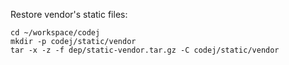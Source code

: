 Restore vendor's static files:

    cd ~/workspace/codej
    mkdir -p codej/static/vendor
    tar -x -z -f dep/static-vendor.tar.gz -C codej/static/vendor
